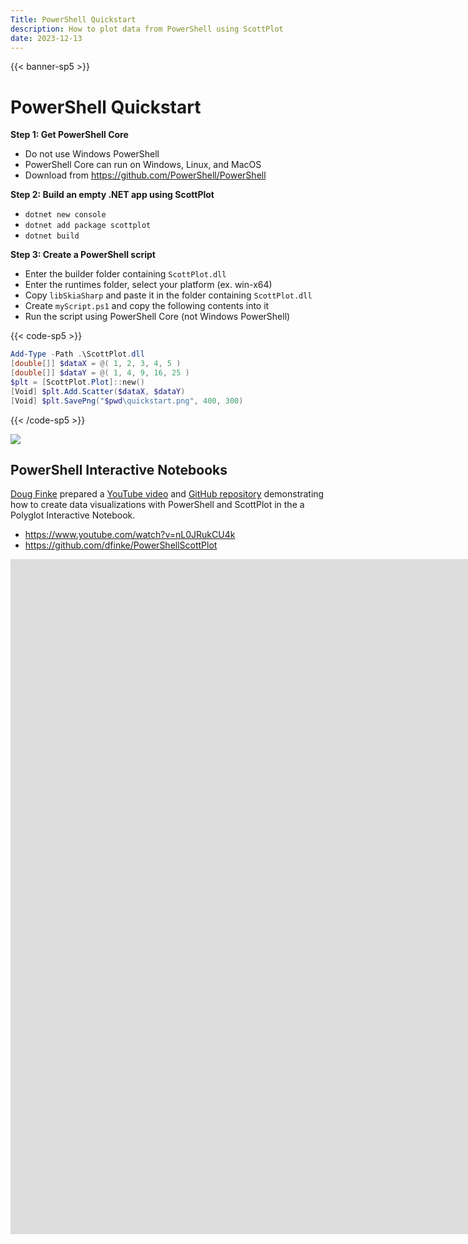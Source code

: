 ```yaml
---
Title: PowerShell Quickstart
description: How to plot data from PowerShell using ScottPlot
date: 2023-12-13
---
```


{{< banner-sp5 >}}

# PowerShell Quickstart

**Step 1: Get PowerShell Core** 

* Do not use Windows PowerShell
* PowerShell Core can run on Windows, Linux, and MacOS
* Download from https://github.com/PowerShell/PowerShell

**Step 2: Build an empty .NET app using ScottPlot**

* `dotnet new console`
* `dotnet add package scottplot`
* `dotnet build`

**Step 3: Create a PowerShell script**
* Enter the builder folder containing `ScottPlot.dll`
* Enter the runtimes folder, select your platform (ex. win-x64)
* Copy `libSkiaSharp` and paste it in the folder containing `ScottPlot.dll`
* Create `myScript.ps1` and copy the following contents into it
* Run the script using PowerShell Core (not Windows PowerShell)

{{< code-sp5 >}}

```ps1
Add-Type -Path .\ScottPlot.dll
[double[]] $dataX = @( 1, 2, 3, 4, 5 )
[double[]] $dataY = @( 1, 4, 9, 16, 25 )
$plt = [ScottPlot.Plot]::new()
[Void] $plt.Add.Scatter($dataX, $dataY)
[Void] $plt.SavePng("$pwd\quickstart.png", 400, 300)
```

{{< /code-sp5 >}}

![](/images/quickstart/scottplot-quickstart-console.png)

## PowerShell Interactive Notebooks

[Doug Finke](https://github.com/dfinke) prepared a [YouTube video](https://www.youtube.com/watch?v=nL0JRukCU4k) and [GitHub repository](https://github.com/dfinke/PowerShellScottPlot) demonstrating how to create data visualizations with PowerShell and ScottPlot in the a Polyglot Interactive Notebook.

* https://www.youtube.com/watch?v=nL0JRukCU4k
* https://github.com/dfinke/PowerShellScottPlot

<div class="w-75 mx-auto">
<div class='ratio ratio-16x9 w-100 my-5 shadow'>
<iframe src='https://www.youtube.com/embed/nL0JRukCU4k' frameborder='0'
width='1920' height='1080'
allow='accelerometer; autoplay; clipboard-write; encrypted-media; gyroscope; picture-in-picture'     allowfullscreen>
</iframe>
</div>
</div>
